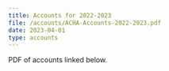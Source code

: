 ```yaml
---
title: Accounts for 2022-2023
file: /accounts/ACHA-Accounts-2022-2023.pdf
date: 2023-04-01
type: accounts
---
```


PDF of accounts linked below.
